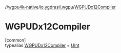 //[wgpu4k-native](../../../index.md)/[io.ygdrasil.wgpu](../index.md)/[WGPUDx12Compiler](index.md)

# WGPUDx12Compiler

[common]\
typealias [WGPUDx12Compiler](index.md) = [UInt](https://kotlinlang.org/api/core/kotlin-stdlib/kotlin/-u-int/index.html)